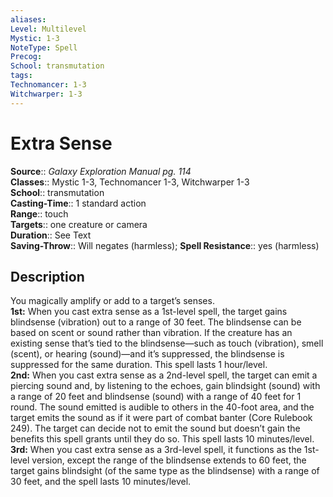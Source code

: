 ```yaml
---
aliases: 
Level: Multilevel
Mystic: 1-3
NoteType: Spell
Precog: 
School: transmutation 
tags: 
Technomancer: 1-3
Witchwarper: 1-3
---
```


# Extra Sense

**Source**:: _Galaxy Exploration Manual pg. 114_  
**Classes**:: Mystic 1-3, Technomancer 1-3, Witchwarper 1-3  
**School**:: transmutation  
**Casting-Time**:: 1 standard action  
**Range**:: touch  
**Targets**:: one creature or camera  
**Duration**:: See Text  
**Saving-Throw**:: Will negates (harmless);
**Spell Resistance**:: yes (harmless)

## Description

You magically amplify or add to a target’s senses.  
**1st:** When you cast extra sense as a 1st-level spell, the target gains blindsense (vibration) out to a range of 30 feet. The blindsense can be based on scent or sound rather than vibration. If the creature has an existing sense that’s tied to the blindsense—such as touch (vibration), smell (scent), or hearing (sound)—and it’s suppressed, the blindsense is suppressed for the same duration. This spell lasts 1 hour/level.  
**2nd:** When you cast extra sense as a 2nd-level spell, the target can emit a piercing sound and, by listening to the echoes, gain blindsight (sound) with a range of 20 feet and blindsense (sound) with a range of 40 feet for 1 round. The sound emitted is audible to others in the 40-foot area, and the target emits the sound as if it were part of combat banter (Core Rulebook 249). The target can decide not to emit the sound but doesn’t gain the benefits this spell grants until they do so. This spell lasts 10 minutes/level.  
**3rd:** When you cast extra sense as a 3rd-level spell, it functions as the 1st-level version, except the range of the blindsense extends to 60 feet, the target gains blindsight (of the same type as the blindsense) with a range of 30 feet, and the spell lasts 10 minutes/level.

